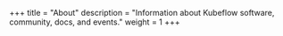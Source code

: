 +++
title = "About"
description = "Information about Kubeflow software, community, docs, and events."
weight = 1
+++
